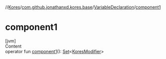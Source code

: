 //[Kores](../../index.md)/[com.github.jonathanxd.kores.base](../index.md)/[VariableDeclaration](index.md)/[component1](component1.md)



# component1  
[jvm]  
Content  
operator fun [component1](component1.md)(): [Set](https://kotlinlang.org/api/latest/jvm/stdlib/kotlin.collections/-set/index.html)<[KoresModifier](../-kores-modifier/index.md)>  



